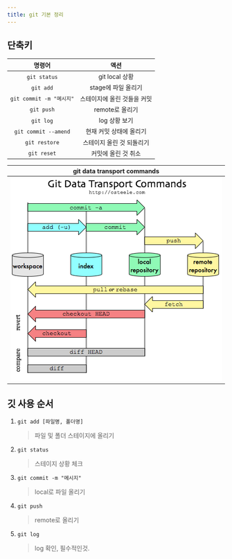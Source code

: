 ```yaml
---
title: git 기본 정리
---
```


## 단축키

|          명령어          |            액션             |
| :----------------------: | :-------------------------: |
|       `git status`       |       git local 상황        |
|        `git add`         |     stage에 파일 올리기     |
| `git commit -m "메시지"` | 스테이지에 올린 것들을 커밋 |
|        `git push`        |       remote로 올리기       |
|        `git log`         |        log 상황 보기        |
|   `git commit --amend`   |   현재 커밋 상태에 올리기   |
|      `git restore`       |  스테이지 올린 것 되돌리기  |
|       `git reset`        |     커밋에 올린 것 취소     |

|   git data transport commands   |
| :-----------------------------: |
| ![graph](./res/git_drawing.png) |

## 깃 사용 순서

1. `git add [파일명, 폴더명]`
   > 파일 및 폴더 스테이지에 올리기
2. `git status`
   > 스테이지 상황 체크
3. `git commit -m "메시지"`
   > local로 파일 올리기
4. `git push`
   > remote로 올리기
5. `git log`
   > log 확인, 필수적인것.
